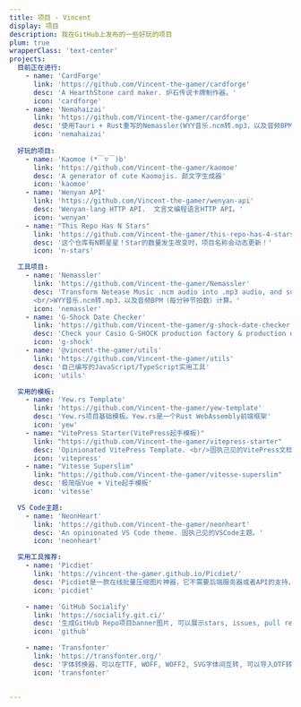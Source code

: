 ```yaml
---
title: 项目 - Vincent
display: 项目
description: 我在GitHub上发布的一些好玩的项目
plum: true
wrapperClass: 'text-center'
projects:
  目前正在进行:
    - name: 'CardForge'
      link: 'https://github.com/Vincent-the-gamer/cardforge'
      desc: 'A HearthStone card maker. 炉石传说卡牌制作器。'
      icon: 'cardforge'
    - name: 'Nemahaizai'
      link: 'https://github.com/Vincent-the-gamer/cardforge'
      desc: '使用Tauri + Rust重写的Nemassler(WYY音乐.ncm转.mp3，以及音频BPM[每分钟节拍数] 计算), 后续会合并到Nemassler.'
      icon: 'nemahaizai'
  
  好玩的项目:
    - name: 'Kaomoe (*￣▽￣)b'
      link: 'https://github.com/Vincent-the-gamer/kaomoe'
      desc: 'A generator of cute Kaomojis. 颜文字生成器'
      icon: 'kaomoe'
    - name: 'Wenyan API'
      link: 'https://github.com/Vincent-the-gamer/wenyan-api'
      desc: 'Wenyan-lang HTTP API.  文言文编程语言HTTP API。'
      icon: 'wenyan'
    - name: "This Repo Has N Stars"
      link: 'https://github.com/Vincent-the-gamer/this-repo-has-4-stars'
      desc: '这个仓库有N颗星星！Star的数量发生改变时，项目名称会动态更新！'
      icon: 'n-stars'

  工具项目:
    - name: 'Nemassler'
      link: 'https://github.com/Vincent-the-gamer/Nemassler'
      desc: 'Transform Netease Music .ncm audio into .mp3 audio, and support .mp3 BPM calculation。
      <br/>WYY音乐.ncm转.mp3，以及音频BPM（每分钟节拍数）计算。'
      icon: 'nemassler'
    - name: 'G-Shock Date Checker'
      link: 'https://github.com/Vincent-the-gamer/g-shock-date-checker'
      desc: 'Check your Casio G-SHOCK production factory & production date. <br/>查询你的卡西欧G-Shock手表的产地和生产日期。'
      icon: 'g-shock'
    - name: '@vincent-the-gamer/utils'
      link: 'https://github.com/Vincent-the-gamer/utils'
      desc: '自己编写的JavaScript/TypeScript实用工具'
      icon: 'utils'

  实用的模板:
    - name: 'Yew.rs Template'
      link: 'https://github.com/Vincent-the-gamer/yew-template'
      desc: 'Yew.rs项目基础模板。Yew.rs是一个Rust WebAssembly前端框架'
      icon: 'yew'
    - name: "VitePress Starter(VitePress起手模板)"
      link: "https://github.com/Vincent-the-gamer/vitepress-starter"
      desc: 'Opinionated VitePress Template. <br/>固执己见的VitePress文档网页起手模板。'
      icon: 'vitepress'
    - name: "Vitesse Superslim"
      link: "https://github.com/Vincent-the-gamer/vitesse-superslim"
      desc: '极简版Vue + Vite起手模板'
      icon: 'vitesse'

  VS Code主题:
    - name: 'NeonHeart'
      link: 'https://github.com/Vincent-the-gamer/neonheart'
      desc: 'An opinionated VS Code theme. 固执己见的VSCode主题。'
      icon: 'neonheart'

  实用工具推荐:
    - name: 'Picdiet'
      link: 'https://vincent-the-gamer.github.io/Picdiet/'
      desc: 'Picdiet是一款在线批量压缩图片神器，它不需要后端服务器或者API的支持，仅通过你的浏览器来压缩图片大小。'
      icon: 'picdiet'

    - name: 'GitHub Socialify'
      link: 'https://socialify.git.ci/'
      desc: '生成GitHub Repo项目banner图片, 可以展示stars, issues, pull requests等信息'
      icon: 'github'

    - name: 'Transfonter'
      link: 'https://transfonter.org/'
      desc: '字体转换器，可以在TTF, WOFF, WOFF2, SVG字体间互转, 可以导入OTF转成其它格式。'
      icon: 'transfonter'


---
```


<!-- @layout-full-width -->

<ListProjects :projects="frontmatter.projects" />
